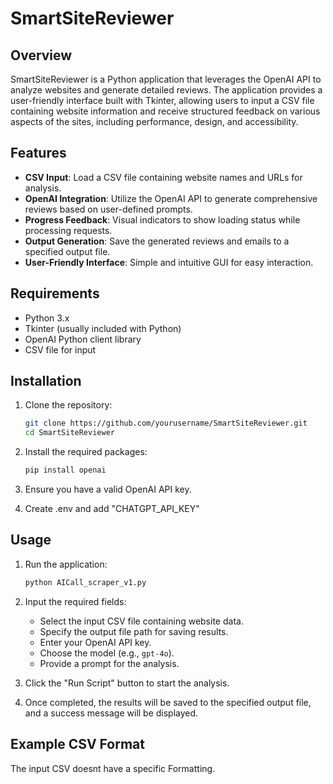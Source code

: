 # SmartSiteReviewer

## Overview

SmartSiteReviewer is a Python application that leverages the OpenAI API to analyze websites and generate detailed reviews. The application provides a user-friendly interface built with Tkinter, allowing users to input a CSV file containing website information and receive structured feedback on various aspects of the sites, including performance, design, and accessibility.

## Features

- **CSV Input**: Load a CSV file containing website names and URLs for analysis.
- **OpenAI Integration**: Utilize the OpenAI API to generate comprehensive reviews based on user-defined prompts.
- **Progress Feedback**: Visual indicators to show loading status while processing requests.
- **Output Generation**: Save the generated reviews and emails to a specified output file.
- **User-Friendly Interface**: Simple and intuitive GUI for easy interaction.

## Requirements

- Python 3.x
- Tkinter (usually included with Python)
- OpenAI Python client library
- CSV file for input

## Installation

1. Clone the repository:
   ```bash
   git clone https://github.com/yourusername/SmartSiteReviewer.git
   cd SmartSiteReviewer
   ```

2. Install the required packages:
   ```bash
   pip install openai
   ```

3. Ensure you have a valid OpenAI API key.

4. Create .env and add "CHATGPT_API_KEY"

## Usage


1. Run the application:
   ```bash
   python AICall_scraper_v1.py
   ```

2. Input the required fields:
   - Select the input CSV file containing website data.
   - Specify the output file path for saving results.
   - Enter your OpenAI API key.
   - Choose the model (e.g., `gpt-4o`).
   - Provide a prompt for the analysis.

3. Click the "Run Script" button to start the analysis.

4. Once completed, the results will be saved to the specified output file, and a success message will be displayed.

## Example CSV Format

The input CSV doesnt have a specific Formatting.
